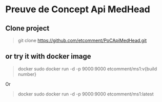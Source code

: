 # Preuve de Concept Api MedHead

## Clone project

> git clone https://github.com/etcomment/PoCApiMedHead.git

## or try it with docker image

> docker sudo docker run -d -p 9000:9000 etcomment/ms1:v{build number}
 
Or
> docker sudo docker run -d -p 9000:9000 etcomment/ms1:latest
